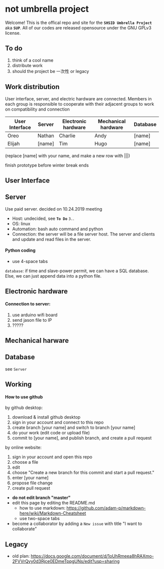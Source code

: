 # not umbrella project

Welcome! This is the offical repo and site for the **`SHSID Umbrella Project`** aka **`SUP`**. All of our codes are released opensource under the GNU GPLv3 license.  

## To do
1. think of a cool name
2. distribute work
3. should the project be 一次性 or legacy

## Work distribution
User interface, server, and electric hardware are connected. Members in each group is responsible to cooperate with their adjacent groups to work on compatibility and connection

User Interface | Server | Electronic hardware | Mechanical hardware | Database
--- | --- | --- | --- | ---
Oreo | Nathan | Charlie | Andy | [name]
Elijah | [name]| Tim | Hugo | [name]


(replace [name] with your name, and make a new row with |||)

finish prototype before winter break ends
## User Interface

## Server 

Use paid server. decided on 10.24.2019 meeting
- Host: undecided, see **`To Do`** `3.`.
- OS: linux
- Automation: bash auto command and python
- Connection: the server will be a file server host. The server and clients and update and read files in the server.
#### Python coding
- use 4-space tabs

`database`: if time and slave-power permit, we can have a SQL database. Else, we can just append data into a python file.

## Electronic hardware
#### Connection to server:
1. use arduino wifi board
2. send jason file to IP
3. ?????

## Mechanical harware

## Database
see `Server`

## Working

#### How to use github
by github desktop:
1. download & install github desktop 
2. sign in your account and connect to this repo
3. create branch [your name] and switch to branch [your name] 
4. do your work (edit code or upload file)
5. commit to [your name], and publish branch, and create a pull request

by online website:
1. sign in your account and open this repo
2. choose a file
3. edit
4. choose "Create a new branch for this commit and start a pull request."
5. enter [your name]
6. propose file change
7. create pull request

- **do not edit branch "master"** 
- edit this page by editing the README.md
  - how to use markdown: https://github.com/adam-p/markdown-here/wiki/Markdown-Cheatsheet
  - use two-space tabs
- become a collaborator by adding a `New issue` with title "I want to collaborate" 

## Legacy
- old plan: https://docs.google.com/document/d/1oUhRmeea8hRAXmo-2FVVrQvy0d3Rjce0EDmeTppgUNs/edit?usp=sharing